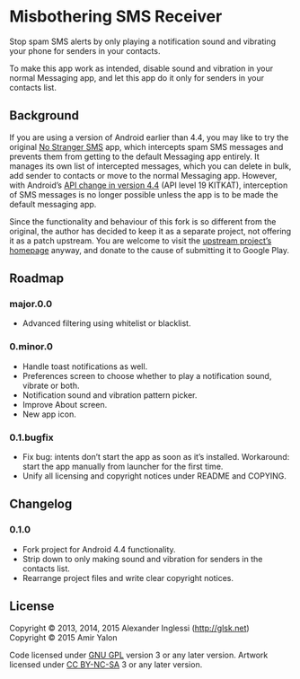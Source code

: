 # Misbothering SMS Receiver

Stop spam SMS alerts by only playing a notification sound and vibrating your
phone for senders in your contacts.

To make this app work as intended, disable sound and vibration in your normal
Messaging app, and let this app do it only for senders in your contacts list.

## Background

If you are using a version of Android earlier than 4.4, you may like to try the
original [No Stranger SMS][1] app, which intercepts spam SMS messages and
prevents them from getting to the default Messaging app entirely.  It manages
its own list of intercepted messages, which you can delete in bulk, add sender
to contacts or move to the normal Messaging app.  However, with Android’s [API
change in version 4.4][2] (API level 19 KITKAT), interception of SMS messages is
no longer possible unless the app is to be made the default messaging app.

Since the functionality and behaviour of this fork is so different from the
original, the author has decided to keep it as a separate project, not offering
it as a patch upstream.  You are welcome to visit the [upstream project’s
homepage][1] anyway, and donate to the cause of submitting it to Google Play.

[1]: https://github.com/glesik/nostrangersms
[2]: http://android-developers.blogspot.co.il/2013/10/getting-your-sms-apps-ready-for-kitkat.html

## Roadmap

### major.0.0

 * Advanced filtering using whitelist or blacklist.

### 0.minor.0

 * Handle toast notifications as well.
 * Preferences screen to choose whether to play a notification sound, vibrate
 or both.
 * Notification sound and vibration pattern picker.
 * Improve About screen.
 * New app icon.

### 0.1.bugfix

 * Fix bug: intents don’t start the app as soon as it’s installed.  Workaround:
 start the app manually from launcher for the first time.
 * Unify all licensing and copyright notices under README and COPYING.

## Changelog

### 0.1.0

 * Fork project for Android 4.4 functionality.
 * Strip down to only making sound and vibration for senders in the contacts
 list.
 * Rearrange project files and write clear copyright notices.

## License

Copyright © 2013, 2014, 2015 Alexander Inglessi (http://glsk.net)
<br>
Copyright © 2015 Amir Yalon

Code licensed under [GNU GPL][gpl] version 3 or any later version.  Artwork
licensed under [CC BY-NC-SA][cc] 3 or any later version.

[gpl]: https://www.gnu.org/licenses/gpl.html
[cc]: https://creativecommons.org/licenses/by-nc-sa/3.0/

